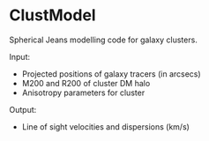 # ClustModel
Spherical Jeans modelling code for galaxy clusters.

Input:
  - Projected positions of galaxy tracers (in arcsecs)
  - M200 and R200 of cluster DM halo
  - Anisotropy parameters for cluster

Output:
  - Line of sight velocities and dispersions (km/s)
